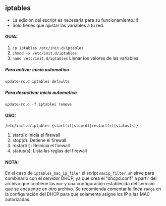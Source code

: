  ## iptables

 - La edición del escript es necesaria para su funcionamiento.!!!
 - Solo tienes que ajustar las variables a tu red.

#### GUIA:
1. `cp iptables /etc/init.d/iptables`
2. `chmod +x /etc/init.d/iptables`
3. `nano /etc/init.d/iptables` Llenar los valores de las variables.

##### Para activar inicio automatico
`update-rc.d iptables defaults`

##### Para desactivar inicio automatico
`update-rc.d -f iptables remove`

#### USO:
`/etc/init.d/iptables {start(i)|stop(d)|restart(r)|status(s)}`

1. start(i): Inicia el firewall
2. stop(d): Detiene el firewall
3. restart(r): Reinicia el firewall
4. status(s): Lista las reglas del firewall

#### NOTA:
En el caso de `iptables_mac_ip_filer` el script `macip_filter.sh` sirve para combinarlo con el servidor DHCP, ya que crea el "dhcpd.conf" a partir del archivo que contiene las `mac` y una configuración establecida del servicio que se encuentre en otro archivo. Se recomienda comentar la línea `range` en la configuración del DHCP para que solamente asigne los IP  a las MAC autorizadas.
